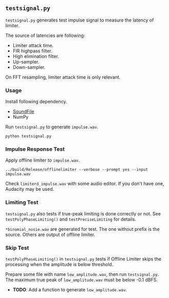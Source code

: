 ## `testsignal.py`
`testsignal.py` generates test impulse signal to measure the latency of limiter.

The source of latencies are following:

- Limiter attack time.
- FIR highpass filter.
- High elimination filter.
- Up-sampler.
- Down-sampler.

On FFT resampling, limiter attack time is only relevant.

### Usage
Install following dependency.

- [SoundFile](https://pysoundfile.readthedocs.io/en/latest/)
- NumPy

Run `testsignal.py` to generate `impulse.wav`.

```
python testsignal.py
```

### Impulse Response Test
Apply offline limiter to `impulse.wav`.

```
../build/Release/offlinelimiter --verbose --prompt yes --input impulse.wav
```

Check `limiterd_impulse.wav` with some audio editor. If you don't have one, Audacity may be used.

### Limiting Test
`testsignal.py` also tests if true-peak limiting is done correctly or not. See `testPolyPhaseLimiting()` and `testPreciseLimiting` for details.

`*binomial_nosie.wav` are generated for test. The one without prefix is the source. Others are output of offline limiter.

### Skip Test
`testPolyPhaseLimiting()` in `testsignal.py` tests if Offline Limiter skips the processing when the amplitude is below threshold.

Prepare some file with name `low_amplitude.wav`, then run `testsignal.py`. The maximum true peak of `low_amplitude.wav` must be below -0.1 dBFS.

- **TODO**: Add a function to generate `low_amplitude.wav`.
